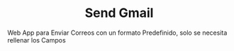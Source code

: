 <h1 align="center"> Send Gmail </h1>

Web App para Enviar Correos con un formato Predefinido, solo se necesita rellenar los Campos
